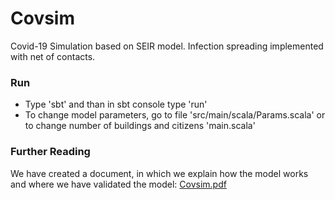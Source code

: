 # Covsim
Covid-19 Simulation based on SEIR model. Infection spreading implemented with net of contacts.
### Run
* Type 'sbt' and than in sbt console type 'run'
* To change model parameters, go to file 'src/main/scala/Params.scala' or to change number of buildings and citizens 'main.scala'
### Further Reading
We have created a document, in which we explain how the model works and where we have validated the model: [Covsim.pdf](https://github.com/Wotaker/Covsim/blob/wotaker-branch/CovSim.pdf)
